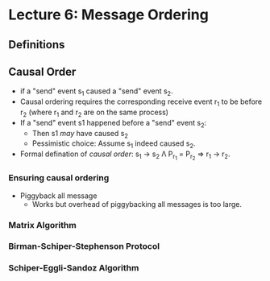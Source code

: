 # Lecture 6: Message Ordering

## Definitions

## Causal Order

- if a "send" event s<sub>1</sub> caused a "send" event s<sub>2</sub>.
- Causal ordering requires the corresponding receive event r<sub>1</sub> to be before r<sub>2</sub> (where r<sub>1</sub> and r<sub>2</sub> are on the same process)
- If a "send" event s1 happened before a "send" event s<sub>2</sub>:
  - Then s1 *may* have caused s<sub>2</sub> 
  - Pessimistic choice: Assume s<sub>1</sub>  indeed caused s<sub>2</sub>.
- Formal defination of *causal order*: s<sub>1</sub> → s<sub>2</sub> Λ P<sub>r<sub>1</sub></sub> = P<sub>r<sub>2</sub></sub> ⇒ r<sub>1</sub> → r<sub>2</sub>.

### Ensuring causal ordering

- Piggyback all message
  - Works but overhead of piggybacking all messages is too large.

### Matrix Algorithm
  
### Birman-Schiper-Stephenson Protocol

### Schiper-Eggli-Sandoz Algorithm